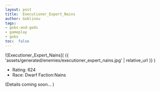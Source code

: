 ```yaml
---
layout: post
title:  Executioner_Expert_Nains
author: Goblinou
tags:
- gobs-and-gods
- gameplay
- gobs
toc:  false
---
```


![Executioner_Expert_Nains]( {{ 'assets/generated/enemies/executioner_expert_nains.jpg' | relative_url }} )
- Rating: 624
- Race: Dwarf  Faction:Nains

(Details coming soon... )